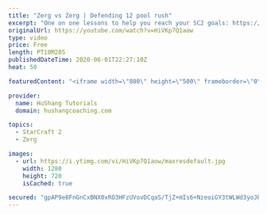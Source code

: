 ```yaml
---
title: "Zerg vs Zerg | Defending 12 pool rush"
excerpt: "One on one lessons to help you reach your SC2 goals: https://www.hushangcoaching.com ------------------------------------------------------------------------------------------------------- In this guide we take a look at how to defend one of the most infamous \"zerg rushes\" in sc2: the 12 pool. This rush"
originalUrl: https://youtube.com/watch?v=HiVKp7Q1aow
type: video
price: Free
length: PT10M28S
publishedDateTime: 2020-06-01T22:27:10Z
heat: 50

featuredContent: "<iframe width=\"800\" height=\"500\" frameborder=\"0\" src=\"https://www.youtube.com/embed/HiVKp7Q1aow\" allow=\"accelerometer; autoplay; encrypted-media; gyroscope; picture-in-picture\" allowfullscreen></iframe>"

provider:
  name: HuShang Tutorials
  domain: hushangcoaching.com

topics:
  - StarCraft 2
  - Zerg

images:
  - url: https://i.ytimg.com/vi/HiVKp7Q1aow/maxresdefault.jpg
    width: 1280
    height: 720
    isCached: true

secured: "gpAP9e8FnGnCxBNX0xRO3HFzUVovDCqaS/TjZ+mIs6+NzeoiGY3tWLWd3yoJKk1obIysFTrie9Ay4WUlPrZqVbnOiT65c0OTYaTF6JZesFWOMjxQ8Al2V8G2bKPcKtDmg0opSLm1lYdx8vCj1aDMy75OOX4NkpY/txmlP2WoqDpHW5/k6gXgzib6xBPh8G2I9Yp0Ukqul6bwz5q3a3AGBklkHyVoG6f4H7TnyCH1/Nnq/MMg7MYEgB78iwKTmpRPrCVIL77aWaMzwNYLJarbKpiOhbGpL6UFIhYQHmxFAloxmSWuw1MgzT1IJEE3KrcvySTJt9M72LvQppBULhxJfwskS98xAaR1ujvImMp7/o0aQZSS5fu683wQZDxDEgSPJFC4Uq1Bg5GENSOQgoJsxfN8OvkDo03uC9/D9dcS+LI=;RWKU8Kc0LAd42GdPtkxmfQ=="
---
```


